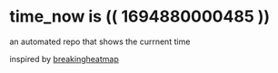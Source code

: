 # time_now is (( 1694880000485 ))

an automated repo that shows the currnent time

inspired by [breakingheatmap](https://github.com/breakingheatmap/breakingheatmap)